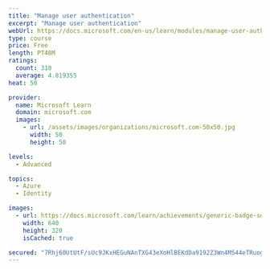 ```yaml
---
title: "Manage user authentication"
excerpt: "Manage user authentication"
webUrl: https://docs.microsoft.com/en-us/learn/modules/manage-user-authentication/
type: course
price: Free
length: PT48M
ratings:
  count: 310
  average: 4.819355
heat: 50

provider:
  name: Microsoft Learn
  domain: microsoft.com
  images:
    - url: /assets/images/organizations/microsoft.com-50x50.jpg
      width: 50
      height: 50

levels:
  - Advanced

topics:
  - Azure
  - Identity

images:
  - url: https://docs.microsoft.com/learn/achievements/generic-badge-social.png
    width: 640
    height: 320
    isCached: true

secured: "7Rhj60UtUtF/sUc9JKxHEGuNAnTXG43eXoHlBEKdDa9192Z3Wn4M544eTRuogqtBk11+zr5iyFJ3XoeQEqZbfo7D9jaJ61t+DEw9qhnvWAAO5wi7CdqFoWaY3HX0CPeZHriYv6BhcaM3kPk3dhwwQkwK49HoN8KDKe4Mx5iZDXJLiJ2die1NE3GHA7fZUXAfiUcXfd2GY2/q+QpQi/3c2hGsry0jLrjom71KWESy3vK5KvvtVgF8L4+wb6VqY2gj5++eS3MzEQT+YbQx2hdnMNjOIfhzFu3dheWRVmUICKeHYM8qG/d5Zfst6IkaivumFFiHkJHbMPplRLSp7x2qfIDIuG+T+76YpCpMNaZm2Hh7VhPtzUm4V1gw2Z4rCvspWJrN+TwvxVd9v4cFlIFVttengkYt4exqVVivkgu0cNQ=;9LQzXM3V3WX4H96obN6F9g=="
---
```


